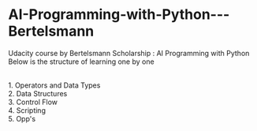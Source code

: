 # AI-Programming-with-Python---Bertelsmann

Udacity course by Bertelsmann  Scholarship : AI Programming with Python
<br>
Below is the structure of learning one by one 
<br>


<br>
1. Operators and Data Types
<br>
2. Data Structures
<br>
3. Control Flow
<br>
4. Scripting
<br>
5. Opp's
<br>
